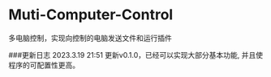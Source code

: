 # Muti-Computer-Control
 多电脑控制，实现向控制的电脑发送文件和运行插件



###更新日志
2023.3.19 21:51 更新v0.1.0，已经可以实现大部分基本功能,
并且使程序的可配置性更高。